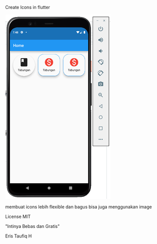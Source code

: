 Create Icons in flutter

![Alt text](image.png)



membuat icons lebih flexible dan bagus
bisa juga menggunakan image

License
MIT

"Intinya Bebas dan Gratis"

Eris Taufiq H
